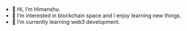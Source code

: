 - 👋 Hi, I’m Himanshu.
- 👀 I’m interested in blockchain space and I enjoy learning new things.
- 🌱 I’m currently learning web3 development.

<!---
goel27/goel27 is a ✨ special ✨ repository because its `README.md` (this file) appears on your GitHub profile.
You can click the Preview link to take a look at your changes.
--->

